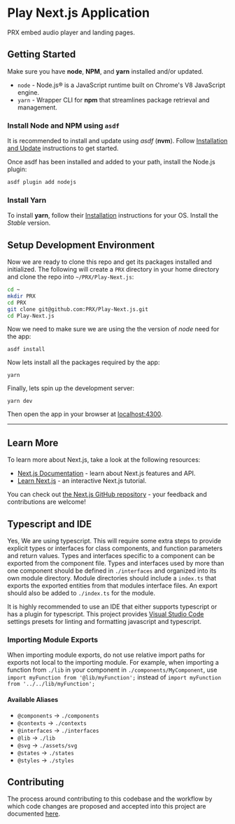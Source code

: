 # Play Next.js Application

PRX embed audio player and landing pages.

## Getting Started

Make sure you have **node**, **NPM**, and **yarn** installed and/or updated.

- `node` - Node.js® is a JavaScript runtime built on Chrome's V8 JavaScript engine.
- `yarn` - Wrapper CLI for **npm** that streamlines package retrieval and management.

### Install Node and NPM using `asdf`

It is recommended to install and update using _asdf_ (**nvm**). Follow [Installation and Update](https://github.com/PRX/internal/wiki/Guide:-Local-Development-Environment#install-asdf) instructions to get started.

Once asdf has been installed and added to your path, install the Node.js plugin:

```bash
asdf plugin add nodejs
```

### Install Yarn

To install **yarn**, follow their [Installation](https://yarnpkg.com/lang/en/docs/install/#mac-stable) instructions for your OS. Install the _Stable_ version.

## Setup Development Environment

Now we are ready to clone this repo and get its packages installed and initialized. The following will create a `PRX` directory in your home directory and clone the repo into `~/PRX/Play-Next.js`:

```bash
cd ~
mkdir PRX
cd PRX
git clone git@github.com:PRX/Play-Next.js.git
cd Play-Next.js
```

Now we need to make sure we are using the the version of _node_ need for the app:

```
asdf install
```

Now lets install all the packages required by the app:

```
yarn
```

Finally, lets spin up the development server:

```
yarn dev
```

Then open the app in your browser at [localhost:4300]().

---

## Learn More

To learn more about Next.js, take a look at the following resources:

- [Next.js Documentation](https://nextjs.org/docs) - learn about Next.js features and API.
- [Learn Next.js](https://nextjs.org/learn) - an interactive Next.js tutorial.

You can check out [the Next.js GitHub repository](https://github.com/vercel/next.js/) - your feedback and contributions are welcome!

## Typescript and IDE

Yes, We are using typescript. This will require some extra steps to provide explicit types or interfaces for class components, and function parameters and return values. Types and interfaces specific to a component can be exported from the component file. Types and interfaces used by more than one component should be defined in `./interfaces` and organized into its own module directory. Module directories should include a `index.ts` that exports the exported entities from that modules interface files. An export should also be added to `./index.ts` for the module.

It is highly recommended to use an IDE that either supports typescript or has a plugin for typescript. This project provides [Visual Studio Code](https://code.visualstudio.com/) settings presets for linting and formatting javascript and typescript.

### Importing Module Exports

When importing module exports, do not use relative import paths for exports not local to the importing module. For example, when importing a function from `./lib` in your component in `./components/MyComponent`, use `import myFunction from '@lib/myFunction';` instead of `import myFunction from '../../lib/myFunction';`

#### Available Aliases

- `@components` -> `./components`
- `@contexts` -> `./contexts`
- `@interfaces` -> `./interfaces`
- `@lib` -> `./lib`
- `@svg` -> `./assets/svg`
- `@states` -> `./states`
- `@styles` -> `./styles`

## Contributing

The process around contributing to this codebase and the workflow by which code changes are proposed and accepted into this project are documented [here](./.github/CONTRIBUTING.md).
